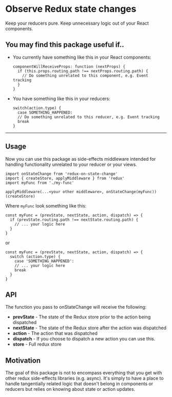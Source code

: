 # Observe Redux state changes

Keep your reducers pure. Keep unnecessary logic out of your React components. 

## You may find this package useful if..
- You currently have something like this in your React components:

  ```
  componentWillReceiveProps: function (nextProps) {
    if (this.props.routing.path !== nextProps.routing.path) {
      // Do something unrelated to this component, e.g. Event tracking
    }
  }
  ```
- You have something like this in your reducers:

  ```
  switch(action.type) {
    case SOMETHING_HAPPENED:
    // Do something unrelated to this reducer, e.g. Event tracking
    break
  }
  ```
---

## Usage
Now you can use this package as side-effects middleware intended for handling functionality unrelated to your reducer or your views.

```
import onStateChange from 'redux-on-state-change'
import { createStore, applyMiddleware } from 'redux'
import myFunc from './my-func'

applyMiddleware(...<your other middleware>, onStateChange(myFunc))(createStore)

```

Where `myFunc` look something like this:

```
const myFunc = (prevState, nextState, action, dispatch) => {
  if (prevState.routing.path !== nextState.routing.path) {
    // ... your logic here
  }
}
```
or
```
const myFunc = (prevState, nextState, action, dispatch) => {
  switch (action.type) {
    case 'SOMETHING_HAPPENED':
    // ... your logic here
    break
  }
}
```


API
---
The function you pass to onStateChange will receive the following:

- **prevState** - The state of the Redux store prior to the action being dispatched
- **nextState** - The state of the Redux store after the action was dispatched
- **action** - The action that was dispatched
- **dispatch** - If you choose to dispatch a new action you can use this.
- **store** - Full redux store

Motivation
---
The goal of this package is not to encompass everything that you get with other redux side-effects libraries (e.g. async). It's simply to have a place to handle tangentially related logic that doesn't belong in components or reducers but relies on knowing about state or action updates.

